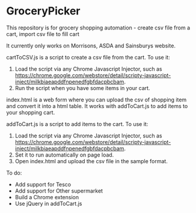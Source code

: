 # GroceryPicker
This repository is for grocery shopping automation - create csv file from a cart, import csv file to fill cart

It currently only works on Morrisons, ASDA and Sainsburys website. 

cartToCSV.js is a script to create a csv file from the cart. 
To use it: 
1. Load the script via any Chrome Javascript Injector, such as https://chrome.google.com/webstore/detail/scripty-javascript-inject/milkbiaeapddfnpenedfgbfdacpbcbam.
2. Run the script when you have some items in your cart.

index.html is a web form where you can upload the csv of shopping item and convert it into a html table. It works with addToCart.js to add items to your shopping cart. 

addToCart.js is a script to add items to the cart.
To use it:
1. Load the script via any Chrome Javascript Injector, such as https://chrome.google.com/webstore/detail/scripty-javascript-inject/milkbiaeapddfnpenedfgbfdacpbcbam.
2. Set it to run automatically on page load.
3. Open index.html and upload the csv file in the sample format.

To do:
* Add support for Tesco
* Add support for Other supermarket
* Build a Chrome extension
* Use jQuery in addToCart.js
